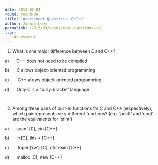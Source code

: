 ```yaml
---
date: 2013-09-04
round: round-06
title: 'Assessment Questions: C/C++'
author: Jinwoo Leem
permalink: /2013/09/assessment-questions-cc/
tags:
  - Assessment
---
```

1. What is one major difference between C and C++?

a)      C++ does not need to be compiled

b)      C allows object-oriented programming

c)       C++ allows object-oriented programming

d)      Only C is a ‘curly-bracket’ language

&nbsp;

2. Among these pairs of built-in functions for C and C++ (respectively), which pair represents very different functions? (e.g. ‘printf’ and ‘cout’ are the equivalents for ‘print’)

a)      scanf [C], cin [C++]

b)      ->[C], this-> [C++]

c)       fopen(&#8216;rw&#8217;) [C], ofstream [C++]

d)      malloc [C], new [C++]

